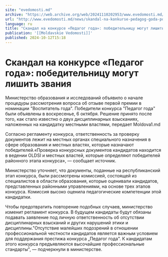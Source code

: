 ```yaml
---
site: "evedomosti.md"
archive: "https://web.archive.org/web/20241110202953/www.evedomosti.md/news/skandal-na-konkurse-pedagog-goda-pobeditelnicu-v-nominacii-v"
url: "http://www.evedomosti.md/news/skandal-na-konkurse-pedagog-goda-pobeditelnicu-v-nominacii-v"
language: ru
title: "Скандал на конкурсе «Педагог года»: победительницу могут лишить звания"
publication: '[[Moldavskie Vedomosti]]'
published: 2024-10-12T15:18
---
```


# Скандал на конкурсе «Педагог года»: победительницу могут лишить звания

Министерство образования и исследований объявило о начале процедуры рассмотрения вопроса об отзыве первой премии в номинации "Воспитатель года". Победители конкурса "Педагог года" были объявлены в воскресенье, 6 октября. Решение принято после того, как стало известно о двух дисциплинарных взысканиях, наложенных на кандидатку местными властями, передает Мoldova1.md

Согласно регламенту конкурса, ответственность за проверку документов лежит на местных органах специального назначения в сфере образования и местных властях, которые назначают победителей.«Проверка конкурсных документов кандидатов находится в ведении OLDSI и местных властей, которые определяют победителей районного этапа конкурса», — сообщает источник.

Министерство уточняет, что документы, поданные на республиканский этап конкурса, были рассмотрены комиссией, состоящей из специалистов в области образования, которые оценивали кандидатов, представленных районными управлениями, на основе трех этапов конкурса. Комиссия высоко оценила педагогические компетенции этой кандидатки.

Чтобы предотвратить повторение подобных случаев, министерство изменит регламент конкурса. В будущем кандидаты будут обязаны подавать заявление под личную ответственность об отсутствии дисциплинарных взысканий и других нарушений этики и дисциплины."Отсутствие малейших подозрений в отношении профессиональной честности кандидатов является важным условием для поддержания престижа конкурса „Педагог года". К кандидатам этого конкурса предъявляются высочайшие профессиональные стандарты", — подчеркнули в министерстве.